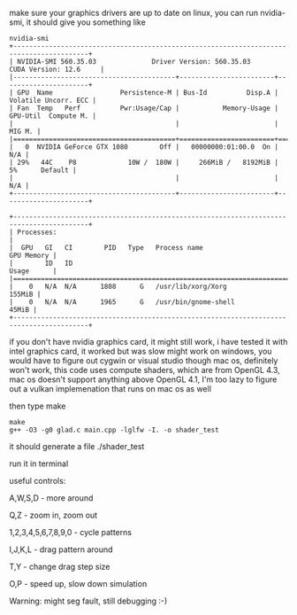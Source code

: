 make sure your graphics drivers are up to date
on linux, you can run nvidia-smi, it should give you something like

```
nvidia-smi   
+-----------------------------------------------------------------------------------------+
| NVIDIA-SMI 560.35.03              Driver Version: 560.35.03      CUDA Version: 12.6     |
|-----------------------------------------+------------------------+----------------------+
| GPU  Name                 Persistence-M | Bus-Id          Disp.A | Volatile Uncorr. ECC |
| Fan  Temp   Perf          Pwr:Usage/Cap |           Memory-Usage | GPU-Util  Compute M. |
|                                         |                        |               MIG M. |
|=========================================+========================+======================|
|   0  NVIDIA GeForce GTX 1080        Off |   00000000:01:00.0  On |                  N/A |
| 29%   44C    P8             10W /  180W |     266MiB /   8192MiB |      5%      Default |
|                                         |                        |                  N/A |
+-----------------------------------------+------------------------+----------------------+
                                                                                         
+-----------------------------------------------------------------------------------------+
| Processes:                                                                              |
|  GPU   GI   CI        PID   Type   Process name                              GPU Memory |
|        ID   ID                                                               Usage      |
|=========================================================================================|
|    0   N/A  N/A      1808      G   /usr/lib/xorg/Xorg                            155MiB |
|    0   N/A  N/A      1965      G   /usr/bin/gnome-shell                           45MiB |
+-----------------------------------------------------------------------------------------+
```

if you don't have nvidia graphics card, it might still work, i have tested it with intel graphics card, it worked but was slow
might work on windows, you would have to figure out cygwin or visual studio though 
mac os, definitely won't work, this code uses compute shaders, which are from OpenGL 4.3, mac os doesn't support anything above OpenGL 4.1, I'm too lazy to figure out a vulkan implemenation that runs on mac os as well 

then type make

```
make
g++ -O3 -g0 glad.c main.cpp -lglfw -I. -o shader_test
```

it should generate a file ./shader_test

run it in terminal

useful controls:

A,W,S,D - more around

Q,Z - zoom in, zoom out

1,2,3,4,5,6,7,8,9,0 - cycle patterns

I,J,K,L - drag pattern around

T,Y - change drag step size

O,P - speed up, slow down simulation

Warning: might seg fault, still debugging :-) 

